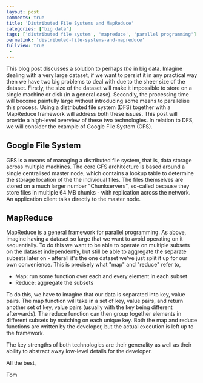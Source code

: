 ```yaml
---
layout: post
comments: true
title: 'Distributed File Systems and MapReduce'
categories: ['big data']
tags: ['distributed file system', 'mapreduce', 'parallel programming']
permalink: 'distributed-file-systems-and-mapreduce'
fullview: true
 -
---
```


This blog post discusses a solution to perhaps *the* in big data. Imagine dealing with a very large dataset, if we want to persist it in any practical way then we have two big problems to deal with due to the sheer size of the dataset. Firstly, the size of the dataset will make it impossible to store on a single machine or disk (in a general case). Secondly, the processing time will become painfully large without introducing some means to parallelise this process. Using a distributed file system (DFS) together with a MapReduce framework will address both these issues. This post will provide a high-level overview of these two technologies. In relation to DFS, we will consider the example of Google File System (GFS).

## Google File System

GFS is a means of managing a distributed file system, that is, data storage across multiple machines. The core GFS architecture is based around a single centralised master node, which contains a lookup table to determine the storage location of the the individual files. The files themselves are stored on a much larger number "Chunkservers", so-called because they store files in multiple 64 MB chunks - with replication across the network. An application client talks directly to the master node.

## MapReduce

MapReduce is a general framework for parallel programming. As above, imagine having a dataset so large that we want to avoid operating on it sequentially. To do this we want to be able to operate on multiple subsets on the dataset independently, but still be able to aggregate the separate subsets later on - afterall it's the one dataset we've just split it up for our own convenience. This is precisely what "map" and "reduce" refer to,

* Map: run some function over each and every element in each subset
* Reduce: aggregate the subsets

To do this, we have to imagine that our data is separated into key, value pairs. The map function will take in a set of key, value pairs, and return another set of key, value pairs (usually with the key being different afterwards). The reduce function can then group together elements in different subsets by matching on each unique key. Both the map and reduce functions are written by the developer, but the actual execution is left up to the framework.

The key strengths of both technologies are their generality as well as their ability to abstract away low-level details for the developer.

All the best,

Tom

